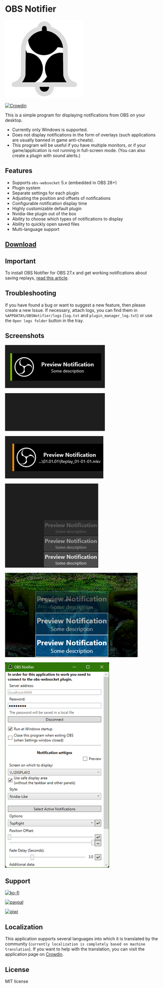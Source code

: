 # OBS Notifier

<img src="Images/obs_notifier.png"/>

[![Crowdin](https://badges.crowdin.net/obs-notifier/localized.svg)](https://crowdin.com)

This is a simple program for displaying notifications from OBS on your desktop.

* Currently only Windows is supported.
* Does not display notifications in the form of overlays (such applications are usually banned in game anti-cheats).
* This program will be useful if you have multiple monitors, or if your game/application is not running in full-screen mode. (You can also create a plugin with sound alerts.)

## Features

* Supports `obs-websocket` 5.x (embedded in OBS 28+)
* Plugin system
* Separate settings for each plugin
* Adjusting the position and offsets of notifications
* Configurable notification display time
* Highly customizable default plugin
* Nvidia-like plugin out of the box
* Ability to choose which types of notifications to display
* Ability to quickly open saved files
* Multi-language support

## [Download](https://github.com/DmitriySalnikov/OBSNotifier/releases/latest)

## Important

To install OBS Notifier for OBS 27.x and get working notifications about saving replays, [read this article](https://dmitriysalnikov.itch.io/obs-notifier/devlog/335353/how-to-install-obs-notifier).

## Troubleshooting

If you have found a bug or want to suggest a new feature, then please create a new Issue. If necessary, attach logs, you can find them in `%APPDATA%/OBSNotifier/logs` (`log.txt` and `plugin_manager_log.txt`) or use the `Open logs folder` button in the tray.

## Screenshots

![Nvidia-like notifications](Images/readme/nvidia-like_notif1.png)

![Nvidia-like notifications](Images/readme/nvidia-like_notif2.gif)

![Nvidia-like qucik actions](Images/readme/quick_actions.gif)

![Default notifications](Images/readme/default_notif1.gif)

![Default notifications](Images/readme/default_notif2.png)

![Settings Window](Images/readme/OBSNotifier_setting.png)

## Support

[![ko-fi](https://ko-fi.com/img/githubbutton_sm.svg)](https://ko-fi.com/I2I53VZ2D)

[![paypal](https://www.paypalobjects.com/en_US/i/btn/btn_donateCC_LG.gif)](https://paypal.me/dmitriysalnikov)

[<img src="https://upload.wikimedia.org/wikipedia/commons/8/8f/QIWI_logo.svg" alt="qiwi" width=90px/>](https://qiwi.com/n/DMITRIYSALNIKOV)

## Localization

This application supports several languages into which it is translated by the community (`currently localization is completely based on machine translation`). If you want to help with the translation, you can visit the application page on [Crowdin](https://crowdin.com/project/obs-notifier).

## License

MIT license

